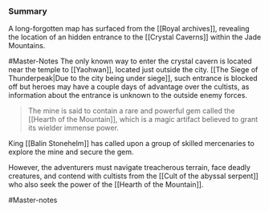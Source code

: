 
### Summary

A long-forgotten map has surfaced from the [[Royal archives]], revealing the location of an hidden entrance to the [[Crystal Caverns]] within the Jade Mountains. 

#Master-Notes The only known way to enter the crystal cavern is located near the temple to [[Yaohwan]], located just outside the city. [[The Siege of Thunderpeak|Due to the city being under siege]], such entrance is blocked off but heroes may have a couple days of advantage over the cultists, as information about the entrance is unknown to the outside enemy forces.

>The mine is said to contain a rare and powerful gem called the [[Hearth of the Mountain]], which is a magic artifact believed to grant its wielder immense power. 

King [[Balin Stonehelm]] has called upon a group of skilled mercenaries to explore the mine and secure the gem. 

However, the adventurers must navigate treacherous terrain, face deadly creatures, and contend with cultists from the [[Cult of the abyssal serpent]] who also seek the power of the [[Hearth of the Mountain]].

#Master-notes 